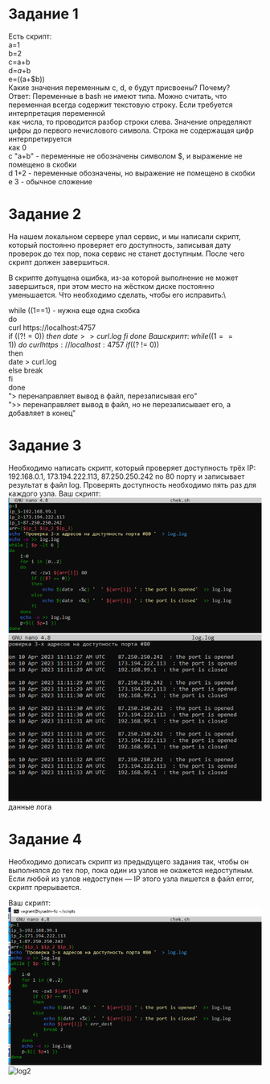 # Задание 1
Есть скрипт:\
a=1\
b=2\
c=a+b\
d=$a+$b\
e=$(($a+$b))\
Какие значения переменным c, d, e будут присвоены? Почему?\
Ответ: Переменные в bash не имеют типа. Можно считать, что переменная всегда содержит текстовую строку. Если требуется интерпретация переменной\
как числа, то проводится разбор строки слева. Значение определяют цифры до первого нечислового символа. Строка не содержащая цифр интерпретируется\
как 0\
c           "a+b"	- переменные не обозначены символом $, и выражение не помещено в скобки\
d	          1+2   - переменные обозначены, но выражение не помещено в скобки\
e	          3 - обычное сложение
# Задание 2
На нашем локальном сервере упал сервис, и мы написали скрипт, который постоянно проверяет его доступность, записывая дату проверок до тех пор, пока сервис не станет доступным. После чего скрипт должен завершиться.

В скрипте допущена ошибка, из-за которой выполнение не может завершиться, при этом место на жёстком диске постоянно уменьшается. Что необходимо сделать, чтобы его исправить:\

while ((1==1) - нужна еще одна скобка\
do\
	curl https://localhost:4757 \
	if (($? != 0))\
	then\
		date >> curl.log \
	fi\
done\
Ваш скрипт:\
 while ((1==1))\
  do\
    curl https://localhost:4757 \
    if (($? != 0))\
    then\
      date > curl.log\
    else
      break\
    fi\
  done\
  "> перенаправляет вывод в файл, перезаписывая его"\
  ">> перенаправляет вывод в файл, но не перезаписывает его, а добавляет в конец"
# Задание 3
Необходимо написать скрипт, который проверяет доступность трёх IP: 192.168.0.1, 173.194.222.113, 87.250.250.242 по 80 порту и записывает результат в файл log. Проверять доступность необходимо пять раз для каждого узла.
Ваш скрипт:\
![skript](https://github.com/EVolgina/devops-netilogy15/blob/main/skript.PNG)
![log](https://github.com/EVolgina/devops-netilogy15/blob/main/log.PNG)
данные лога

# Задание 4
Необходимо дописать скрипт из предыдущего задания так, чтобы он выполнялся до тех пор, пока один из узлов не окажется недоступным. Если любой из узлов недоступен — IP этого узла пишется в файл error, скрипт прерывается.

Ваш скрипт:
![script](https://github.com/EVolgina/devops-netilogy15/blob/main/скрипт2.PNG)
![log2]()
